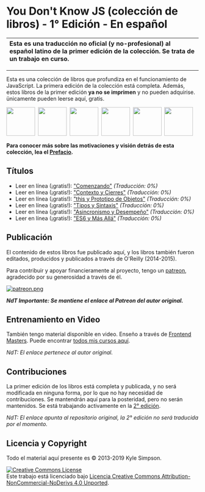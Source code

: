 # You Don't Know JS (colección de libros) - 1° Edición - En español

| Esta es una traducción no oficial (y no-profesional) al español latino de la primer edición de la colección. Se trata de un trabajo en curso. |
| :--- |

----

Esta es una colección de libros que profundiza en el funcionamiento de JavaScript. La primera edición de la colección está completa. Además, estos libros de la primer edición **ya no se imprimen** y no pueden adquirise. ünicamente pueden leerse aquí, gratis.

<img src="up %26 going/cover.jpg" width="75">&nbsp;
<img src="scope %26 closures/cover.jpg" width="75">&nbsp;
<img src="this %26 object prototypes/cover.jpg" width="75">&nbsp;
<img src="types %26 grammar/cover.jpg" width="75">&nbsp;
<img src="async %26 performance/cover.jpg" width="75">&nbsp;
<img src="es6 %26 beyond/cover.jpg" width="75">

**Para conocer más sobre las motivaciones y visión detrás de esta colección, lea el [Prefacio](preface.md).**

## Títulos

* Leer en línea (¡gratis!): ["Comenzando"](up\%20&\%20going/README.md#you-dont-know-js-up--going) *(Traducción: 0%)*
* Leer en línea (¡gratis!): ["Contexto y Cierres"](scope\%20&\%20closures/README.md#you-dont-know-js-scope--closures) *(Traducción: 0%)*
* Leer en línea (¡gratis!): ["this y Prototipo de Objetos"](this\%20&\%20object\%20prototypes/README.md#you-dont-know-js-this--object-prototypes) *(Traducción: 0%)*
* Leer en línea (¡gratis!): ["Tipos y Sintaxis"](types\%20&\%20grammar/README.md#you-dont-know-js-types--grammar) *(Traducción: 0%)*
* Leer en línea (¡gratis!): ["Asincronismo y Desempeño"](async\%20&\%20performance/README.md#you-dont-know-js-async--performance) *(Traducción: 0%)*
* Leer en línea (¡gratis!): ["ES6 y Más Allá"](es6\%20&\%20beyond/README.md#you-dont-know-js-es6--beyond) *(Traducción: 0%)*

## Publicación

El contenido de estos libros fue publicado aquí, y los libros también fueron editados, producidos y publicados a través de O'Reilly (2014-2015).

Para contribuir y apoyar financieramente al proyecto, tengo un [patreon](https://www.patreon.com/getify), agradecido por su generosidad a través de él.

<a href="https://www.patreon.com/getify">[![patreon.png](https://c5.patreon.com/external/logo/become_a_patron_button.png)](https://www.patreon.com/getify)</a>

***NdT Importante: Se mantiene el enlace al Patreon del autor original.***

## Entrenamiento en Video

También tengo material disponible en video. Enseño a través de [Frontend Masters](https://FrontendMasters.com). Puede encontrar [todos mis cursos aquí](https://frontendmasters.com/kyle-simpson/).

*NdT: El enlace pertenece al autor original.*

## Contribuciones

La primer edición de los libros está completa y publicada, y no será modificada en ninguna forma, por lo que no hay necesidad de contribuciones. Se mantendrán aquí para la posteridad, pero no serán mantenidos. Se está trabajando activamente en la [2° edición](https://github.com/getify/You-Dont-Know-JS/tree/2nd-ed).

*NdT: El enlace apunta al repositorio original, la 2° edición no será traducida por el momento.*

## Licencia y Copyright

Todo el material aquí presente es &copy; 2013-2019 Kyle Simpson.

<a rel="license" href="http://creativecommons.org/licenses/by-nc-nd/4.0/"><img alt="Creative Commons License" style="border-width:0" src="https://i.creativecommons.org/l/by-nc-nd/4.0/88x31.png" /></a><br />Este trabajo está licenciado bajo <a rel="license" href="http://creativecommons.org/licenses/by-nc-nd/4.0/">Licencia Creative Commons Attribution-NonCommercial-NoDerivs 4.0 Unported</a>.
